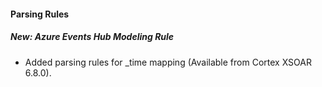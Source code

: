 
#### Parsing Rules
##### New: Azure Events Hub Modeling Rule
- Added parsing rules for _time mapping (Available from Cortex XSOAR 6.8.0).
